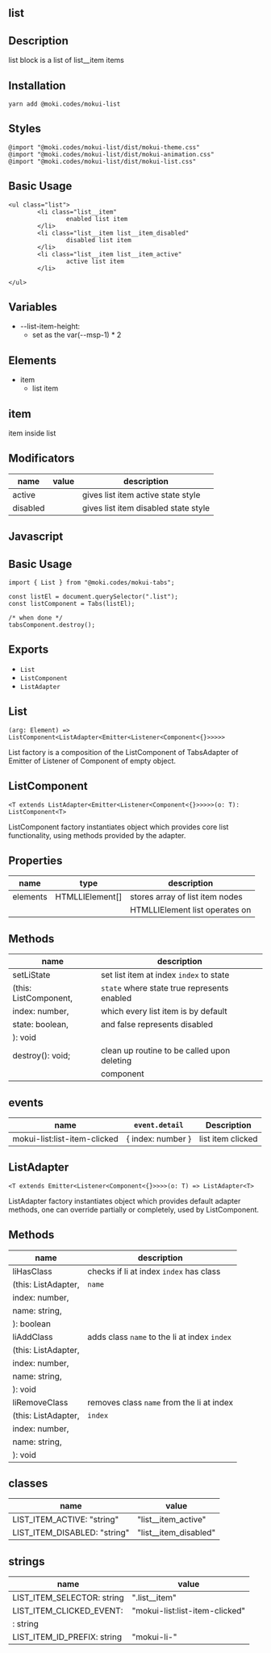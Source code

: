list
--------------------------------------------------------------------------------

Description
--------------------------------------------------------------------------------
list block is a list of list__item items

Installation
--------------------------------------------------------------------------------
```
yarn add @moki.codes/mokui-list
```

Styles
--------------------------------------------------------------------------------
```
@import "@moki.codes/mokui-list/dist/mokui-theme.css"
@import "@moki.codes/mokui-list/dist/mokui-animation.css"
@import "@moki.codes/mokui-list/dist/mokui-list.css"
```

Basic Usage
--------------------------------------------------------------------------------
```
<ul class="list">
        <li class="list__item"
                enabled list item
        </li>
        <li class="list__item list__item_disabled"
                disabled list item
        </li>
        <li class="list__item list__item_active"
                active list item
        </li>

</ul>
```

Variables
--------------------------------------------------------------------------------
* --list-item-height:
  - set as the var(--msp-1) * 2

Elements
--------------------------------------------------------------------------------
* item
  - list item

item
--------------------------------------------------------------------------------
item inside list

Modificators
--------------------------------------------------------------------------------
| name              | value             | description                          |
| ----------------- | ----------------- | ------------------------------------ |
| active            |                   | gives list item active state style   |
| disabled          |                   | gives list item disabled state style |

Javascript
--------------------------------------------------------------------------------

Basic Usage
--------------------------------------------------------------------------------
```
import { List } from "@moki.codes/mokui-tabs";

const listEl = document.querySelector(".list");
const listComponent = Tabs(listEl);

/* when done */
tabsComponent.destroy();
```

Exports
--------------------------------------------------------------------------------
* `List`
* `ListComponent`
* `ListAdapter`

List
--------------------------------------------------------------------------------
`(arg: Element) => ListComponent<ListAdapter<Emitter<Listener<Component<{}>>>>>`

List factory is a composition of the ListComponent of TabsAdapter of Emitter
of Listener of Component of empty object.

ListComponent
--------------------------------------------------------------------------------
`<T extends ListAdapter<Emitter<Listener<Component<{}>>>>>(o: T): ListComponent<T>`

ListComponent factory instantiates object which provides core list functionality,
using methods provided by the adapter.

Properties
--------------------------------------------------------------------------------
| name              | type              | description                          |
| ----------------- | ----------------- | ------------------------------------ |
| elements          | HTMLLIElement[]   | stores array of list item nodes      |
|                   |                   | HTMLLIElement list operates on       |

Methods
--------------------------------------------------------------------------------
| name                           | description                                 |
| -------------------------------| ------------------------------------------- |
| setLiState                     | set list item at index `index` to state     |
| (this: ListComponent<T>,       | `state` where state true represents enabled |
| index: number,                 | which every list item is by default         |
| state: boolean,                | and false represents disabled               |
| ): void                        |                                             |
| destroy(): void;               | clean up routine to be called upon deleting |
|                                | component                                   |

events
--------------------------------------------------------------------------------
| name                         | `event.detail`    | Description               |
| -----------------------------| ------------------| ------------------------- |
| mokui-list:list-item-clicked | { index: number } | list item clicked         |

ListAdapter
--------------------------------------------------------------------------------
`<T extends Emitter<Listener<Component<{}>>>>(o: T) => ListAdapter<T>`

ListAdapter factory instantiates object which provides default adapter methods,
one can override partially or completely, used by ListComponent.

Methods
--------------------------------------------------------------------------------
| name                           | description                                 |
| -------------------------------| ------------------------------------------- |
| liHasClass                     | checks if li at index `index` has class     |
| (this: ListAdapter<T>,         | `name`                                      |
| index: number,                 |                                             |
| name: string,                  |                                             |
| ): boolean                     |                                             |
| liAddClass                     | adds class `name` to the li at index `index`|
| (this: ListAdapter<T>,         |                                             |
| index: number,                 |                                             |
| name: string,                  |                                             |
| ): void                        |                                             |
| liRemoveClass                  | removes class `name` from the li at index   |
| (this: ListAdapter<T>,         | `index`                                     |
| index: number,                 |                                             |
| name: string,                  |                                             |
| ): void                        |                                             |

classes
--------------------------------------------------------------------------------
| name                        | value                                          |
| --------------------------- | ---------------------------------------------- |
| LIST_ITEM_ACTIVE: "string"  | "list__item_active"                            |
| LIST_ITEM_DISABLED: "string"| "list__item_disabled"                          |

strings
--------------------------------------------------------------------------------
| name                        | value                                          |
| --------------------------- | ---------------------------------------------- |
| LIST_ITEM_SELECTOR: string  | ".list__item"                                  |
| LIST_ITEM_CLICKED_EVENT:    | "mokui-list:list-item-clicked"                 |
| : string                    |                                                |
| LIST_ITEM_ID_PREFIX: string | "mokui-li-"                                    |
